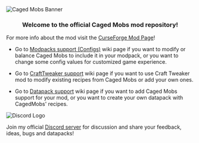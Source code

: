 <img src="https://i.imgur.com/nI7aNax.png" alt="Caged Mobs Banner" style="align-self: center">

<h3 align="center"> Welcome to the official Caged Mobs mod repository! </h3>

For more info about the mod visit the [CurseForge Mod Page](https://www.curseforge.com/minecraft/mc-mods/caged-mobs)!

- Go to [Modpacks support (Configs)](https://github.com/Corgam/CagedMobs/wiki/Modpacks-support-and-configs) wiki page if you want to modify or balance Caged Mobs to include it in your modpack, or you want to change some config values for customized game experience.

- Go to [CraftTweaker support](https://github.com/Corgam/CagedMobs/wiki/CraftTweaker-support) wiki page if you want to use Craft Tweaker mod to modify existing recipes from Caged Mobs or add your own ones.

- Go to [Datapack support](https://github.com/Corgam/CagedMobs/wiki/Datapack-support) wiki page if you want to add Caged Mobs support for your mod, or you want to create your own datapack with CagedMobs' recipes.

<img src="https://i.imgur.com/NEfcgp0.png" alt="Discord Logo">

Join my official [Discord server](https://discord.gg/V4ezDH45SZ) for discussion and share your feedback, ideas, bugs and datapacks!